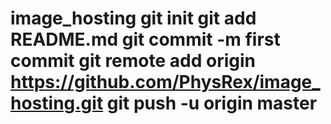 # image_hosting git init git add README.md git commit -m first commit git remote add origin https://github.com/PhysRex/image_hosting.git git push -u origin master
